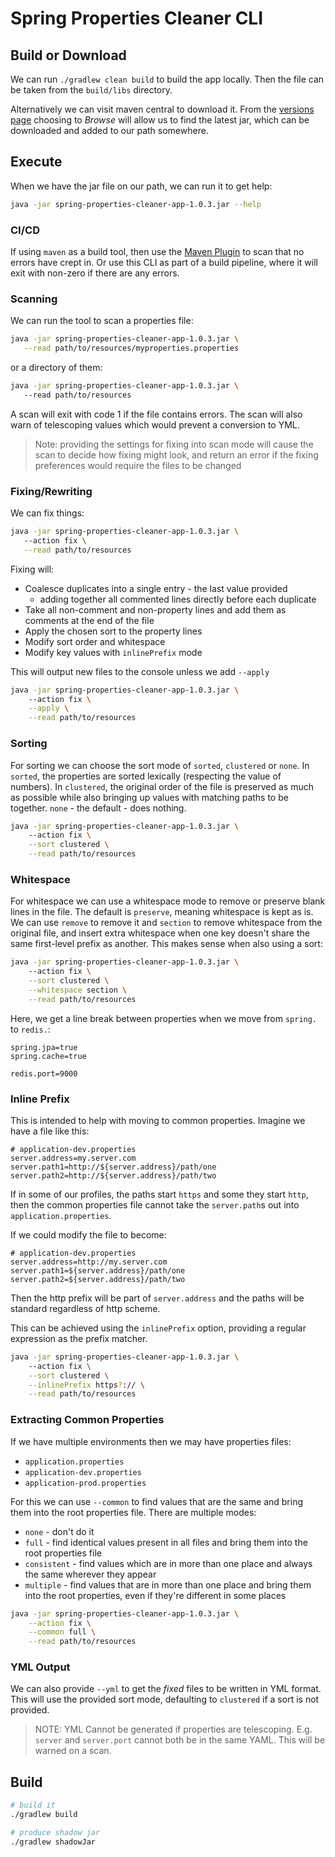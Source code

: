 # Spring Properties Cleaner CLI

## Build or Download

We can run `./gradlew clean build` to build the app locally. Then the file can be taken from the `build/libs` directory.

Alternatively we can visit maven central to download it. From the [versions page](https://central.sonatype.com/artifact/uk.org.webcompere/spring-properties-cleaner-app/versions)
choosing to _Browse_ will allow us to find the latest jar, which can be downloaded and added to our path somewhere.

## Execute

When we have the jar file on our path, we can run it to get help:

```bash
java -jar spring-properties-cleaner-app-1.0.3.jar --help
```
### CI/CD

If using `maven` as a build tool, then use the [Maven Plugin](../spring-properties-cleaner-plugin/README.md)
to scan that no errors have crept in. Or use this CLI as part of a build pipeline, where it will 
exit with non-zero if there are any errors.

### Scanning

We can run the tool to scan a properties file:

```bash
java -jar spring-properties-cleaner-app-1.0.3.jar \
   --read path/to/resources/myproperties.properties
```

or a directory of them:

```bash
java -jar spring-properties-cleaner-app-1.0.3.jar \ 
   --read path/to/resources
```

A scan will exit with code 1 if the file contains errors. The scan will also warn of telescoping values which would prevent a conversion to YML.

> Note: providing the settings for fixing into scan mode will cause
> the scan to decide how fixing might look, and return an error
> if the fixing preferences would require the files to be changed

### Fixing/Rewriting

We can fix things:

```bash
java -jar spring-properties-cleaner-app-1.0.3.jar \ 
   --action fix \
   --read path/to/resources
```

Fixing will:

- Coalesce duplicates into a single entry - the last value provided
    - adding together all commented lines directly before each duplicate
- Take all non-comment and non-property lines and add them as comments at the end of the file
- Apply the chosen sort to the property lines
- Modify sort order and whitespace
- Modify key values with `inlinePrefix` mode

This will output new files to the console unless we add `--apply`

```bash
java -jar spring-properties-cleaner-app-1.0.3.jar \ 
    --action fix \
    --apply \
    --read path/to/resources
```

### Sorting

For sorting we can choose the sort mode of `sorted`, `clustered` or `none`. In `sorted`, the properties
are sorted lexically (respecting the value of numbers). In `clustered`, the original order of the file is preserved
as much as possible while also bringing up values with matching paths to be together. `none` - the default - does
nothing.

```bash
java -jar spring-properties-cleaner-app-1.0.3.jar \ 
    --action fix \
    --sort clustered \
    --read path/to/resources
```

### Whitespace

For whitespace we can use a whitespace mode to remove or preserve blank lines in the file. The
default is `preserve`, meaning whitespace is kept as is. We can use `remove` to remove it
and `section` to remove whitespace from the original file, and insert extra whitespace when
one key doesn't share the same first-level prefix as another. This makes sense when also
using a sort:

```bash
java -jar spring-properties-cleaner-app-1.0.3.jar \ 
    --action fix \
    --sort clustered \
    --whitespace section \
    --read path/to/resources
```

Here, we get a line break between properties when we move from `spring.` to `redis.`:

```properties
spring.jpa=true
spring.cache=true

redis.port=9000
```

### Inline Prefix

This is intended to help with moving to common properties. Imagine
we have a file like this:

```properties
# application-dev.properties
server.address=my.server.com
server.path1=http://${server.address}/path/one
server.path2=http://${server.address}/path/two
```

If in some of our profiles, the paths start `https` and some
they start `http`, then the common properties file cannot
take the `server.path`s out into `application.properties`.

If we could modify the file to become:

```properties
# application-dev.properties
server.address=http://my.server.com
server.path1=${server.address}/path/one
server.path2=${server.address}/path/two
```

Then the http prefix will be part of `server.address` and the
paths will be standard regardless of http scheme.

This can be achieved using the `inlinePrefix` option, providing
a regular expression as the prefix matcher.

```bash
java -jar spring-properties-cleaner-app-1.0.3.jar \ 
    --action fix \
    --sort clustered \
    --inlinePrefix https?:// \
    --read path/to/resources
```

### Extracting Common Properties

If we have multiple environments then we may have properties files:

- `application.properties`
- `application-dev.properties`
- `application-prod.properties`

For this we can use `--common` to find values that are the same and bring them into the root properties file. There are
multiple modes:

- `none` - don't do it
- `full` - find identical values present in all files and bring them into the root properties file
- `consistent` - find values which are in more than one place and always the same wherever they appear
- `multiple` - find values that are in more than one place and bring them into the root properties, even if they're different in some places

```bash
java -jar spring-properties-cleaner-app-1.0.3.jar \
    --action fix \
    --common full \
    --read path/to/resources
```

### YML Output

We can also provide `--yml` to get the _fixed_ files to be written in YML format. This will use the
provided sort mode, defaulting to `clustered` if a sort is not provided.

> NOTE: YML Cannot be generated if properties are telescoping. E.g. `server` and `server.port` cannot both
> be in the same YAML. This will be warned on a scan.

## Build

```bash
# build it
./gradlew build

# produce shadow jar
./gradlew shadowJar
```
